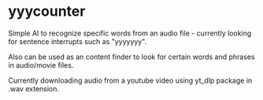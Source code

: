 # yyycounter

Simple AI to recognize specific words from an audio file - currently looking for sentence interrupts such as "yyyyyyy".

Also can be used as an content finder to look for certain words and phrases in audio/movie files.

Currently downloading audio from a youtube video using yt_dlp package in .wav extension. 
